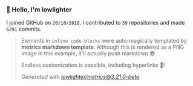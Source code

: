### 👋 Hello, I'm lowlighter

I joined GitHub on `20/10/2016`.
I contributed to `39` repositories and made `6291` commits.

> Elements in `inline code-blocks` were auto-magically templated by **metrics markdown template**.
> Although this is rendered as a PNG image in this example, it'll actually push markdown 😎
>
> Endless customization is possible, including hyperlinks 🎉!
>
> *Generated with [lowlighter/metrics@3.21.0-beta](https://github.com/lowlighter/metrics)*
